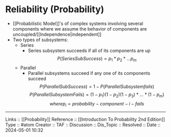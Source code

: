 # Reliability (Probability)

- [[Probabilistic Model]]'s of complex systems involving several components where we assume the behavior of components are uncoupled/[[Independence|independent]]
- Two types of subsystems:
	- Series
		- Series subsystem succeeds if all of its components are up 
		$$
		P(Series SubSuccess)=p_1*p_2*...p_m
		$$
	- Parallel
		- Parallel subsystems succeed if any one of its components succeed
		$$
		P(ParallelSubSuccess)=1 - P(Parallel Subsystem fails)
		$$
		$$
		P(ParallelSubsystemFails)=(1-p_1)(1-p_2)(1-p_3)*...*(1-p_m)
		$$
		$$
		where p_i = probability-component-i-fails
		$$
---
Links :: [[Probability]]
Reference :: [[Introduction To Probability 2nd Edition]]
Type :: #atom
Creator ::
TAF ::
Discussion ::
Dis_Topic :: 
Resolved ::
Date :: 2024-05-01 10:32
